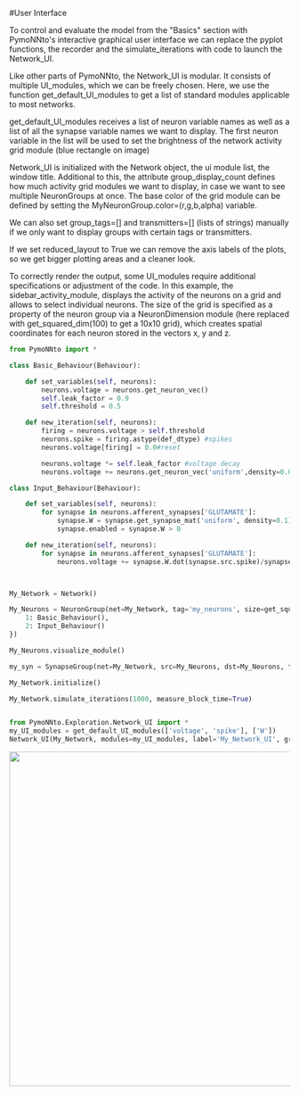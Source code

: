 #User Interface

To control and evaluate the model from the "Basics" section with PymoNNto's interactive graphical user interface we can replace the pyplot functions, the recorder and the simulate_iterations with code to launch the Network_UI.

Like other parts of PymoNNto, the Network_UI is modular.
It consists of multiple UI_modules, which we can be freely chosen.
Here, we use the function get_default_UI_modules to get a list of standard modules applicable to most networks.

get_default_UI_modules receives a list of neuron variable names as well as a list of all the synapse variable names we want to display.
The first neuron variable in the list will be used to set the brightness of the network activity grid module (blue rectangle on image)

Network_UI is initialized with the Network object, the ui module list, the window title.
Additional to this, the attribute group_display_count defines how much activity grid modules we want to display, in case we want to see multiple NeuronGroups at once.
The base color of the grid module can be defined by setting the MyNeuronGroup.color=(r,g,b,alpha) variable.

We can also set group_tags=[] and transmitters=[] (lists of strings) manually if we only want to display groups with certain tags or transmitters.

If we set reduced_layout to True we can remove the axis labels of the plots, so we get bigger plotting areas and a cleaner look.

To correctly render the output, some UI_modules require additional specifications or adjustment of the code.
In this example, the sidebar_activity_module, displays the activity of the neurons on a grid and allows to select individual neurons.
The size of the grid is specified as a property of the neuron group via a NeuronDimension module (here replaced with get_squared_dim(100) to get a 10x10 grid), which creates spatial coordinates for each neuron stored in the vectors x, y and z.

```python
from PymoNNto import *

class Basic_Behaviour(Behaviour):

    def set_variables(self, neurons):
        neurons.voltage = neurons.get_neuron_vec()
        self.leak_factor = 0.9
        self.threshold = 0.5

    def new_iteration(self, neurons):
        firing = neurons.voltage > self.threshold
        neurons.spike = firing.astype(def_dtype) #spikes
        neurons.voltage[firing] = 0.0#reset

        neurons.voltage *= self.leak_factor #voltage decay
        neurons.voltage += neurons.get_neuron_vec('uniform',density=0.01) #noise

class Input_Behaviour(Behaviour):

    def set_variables(self, neurons):
        for synapse in neurons.afferent_synapses['GLUTAMATE']:
            synapse.W = synapse.get_synapse_mat('uniform', density=0.1)
            synapse.enabled = synapse.W > 0

    def new_iteration(self, neurons):
        for synapse in neurons.afferent_synapses['GLUTAMATE']:
            neurons.voltage += synapse.W.dot(synapse.src.spike)/synapse.src.size*10



My_Network = Network()

My_Neurons = NeuronGroup(net=My_Network, tag='my_neurons', size=get_squared_dim(100), behaviour={
    1: Basic_Behaviour(),
    2: Input_Behaviour()
})

My_Neurons.visualize_module()

my_syn = SynapseGroup(net=My_Network, src=My_Neurons, dst=My_Neurons, tag='GLUTAMATE')

My_Network.initialize()

My_Network.simulate_iterations(1000, measure_block_time=True)


from PymoNNto.Exploration.Network_UI import *
my_UI_modules = get_default_UI_modules(['voltage', 'spike'], ['W'])
Network_UI(My_Network, modules=my_UI_modules, label='My_Network_UI', group_display_count=1).show()

```

<img width="600" src="https://raw.githubusercontent.com/trieschlab/PymoNNto/Images/Basic_Tab.png"><br>
